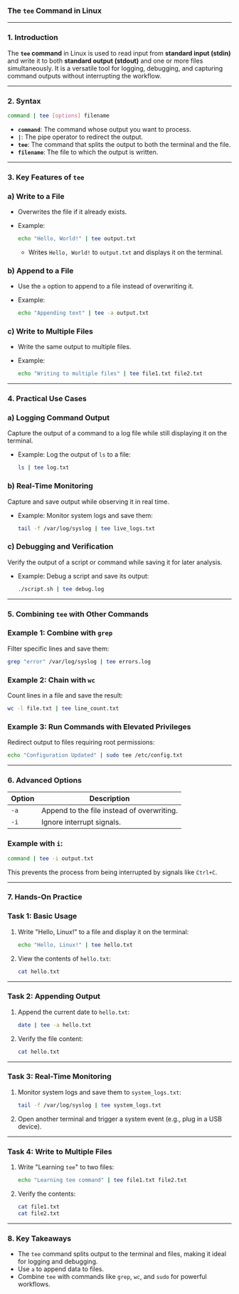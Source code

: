 ### **The `tee` Command in Linux**

---

### **1. Introduction**

The **`tee` command** in Linux is used to read input from **standard input (stdin)** and write it to both **standard output (stdout)** and one or more files simultaneously. It is a versatile tool for logging, debugging, and capturing command outputs without interrupting the workflow.

---

### **2. Syntax**

```bash
command | tee [options] filename
```

- **`command`**: The command whose output you want to process.
- **`|`**: The pipe operator to redirect the output.
- **`tee`**: The command that splits the output to both the terminal and the file.
- **`filename`**: The file to which the output is written.

---

### **3. Key Features of `tee`**

### **a) Write to a File**

- Overwrites the file if it already exists.
- Example:
    
    ```bash
    echo "Hello, World!" | tee output.txt
    ```
    
    - Writes `Hello, World!` to `output.txt` and displays it on the terminal.

### **b) Append to a File**

- Use the `a` option to append to a file instead of overwriting it.
- Example:
    
    ```bash
    echo "Appending text" | tee -a output.txt
    ```
    

### **c) Write to Multiple Files**

- Write the same output to multiple files.
- Example:
    
    ```bash
    echo "Writing to multiple files" | tee file1.txt file2.txt
    ```
    

---

### **4. Practical Use Cases**

### **a) Logging Command Output**

Capture the output of a command to a log file while still displaying it on the terminal.

- Example: Log the output of `ls` to a file:
    
    ```bash
    ls | tee log.txt
    ```
    

### **b) Real-Time Monitoring**

Capture and save output while observing it in real time.

- Example: Monitor system logs and save them:
    
    ```bash
    tail -f /var/log/syslog | tee live_logs.txt
    ```
    

### **c) Debugging and Verification**

Verify the output of a script or command while saving it for later analysis.

- Example: Debug a script and save its output:
    
    ```bash
    ./script.sh | tee debug.log
    ```
    

---

### **5. Combining `tee` with Other Commands**

### **Example 1: Combine with `grep`**

Filter specific lines and save them:

```bash
grep "error" /var/log/syslog | tee errors.log
```

### **Example 2: Chain with `wc`**

Count lines in a file and save the result:

```bash
wc -l file.txt | tee line_count.txt
```

### **Example 3: Run Commands with Elevated Privileges**

Redirect output to files requiring root permissions:

```bash
echo "Configuration Updated" | sudo tee /etc/config.txt
```

---

### **6. Advanced Options**

| Option | Description |
| --- | --- |
| `-a` | Append to the file instead of overwriting. |
| `-i` | Ignore interrupt signals. |

### **Example with `i`:**

```bash
command | tee -i output.txt
```

This prevents the process from being interrupted by signals like `Ctrl+C`.

---

### **7. Hands-On Practice**

### Task 1: Basic Usage

1. Write "Hello, Linux!" to a file and display it on the terminal:
    
    ```bash
    echo "Hello, Linux!" | tee hello.txt
    ```
    
2. View the contents of `hello.txt`:
    
    ```bash
    cat hello.txt
    ```
    

---

### Task 2: Appending Output

1. Append the current date to `hello.txt`:
    
    ```bash
    date | tee -a hello.txt
    ```
    
2. Verify the file content:
    
    ```bash
    cat hello.txt
    ```
    

---

### Task 3: Real-Time Monitoring

1. Monitor system logs and save them to `system_logs.txt`:
    
    ```bash
    tail -f /var/log/syslog | tee system_logs.txt
    ```
    
2. Open another terminal and trigger a system event (e.g., plug in a USB device).

---

### Task 4: Write to Multiple Files

1. Write "Learning `tee`" to two files:
    
    ```bash
    echo "Learning tee command" | tee file1.txt file2.txt
    ```
    
2. Verify the contents:
    
    ```bash
    cat file1.txt
    cat file2.txt
    ```
    

---

### **8. Key Takeaways**

- The `tee` command splits output to the terminal and files, making it ideal for logging and debugging.
- Use `a` to append data to files.
- Combine `tee` with commands like `grep`, `wc`, and `sudo` for powerful workflows.
